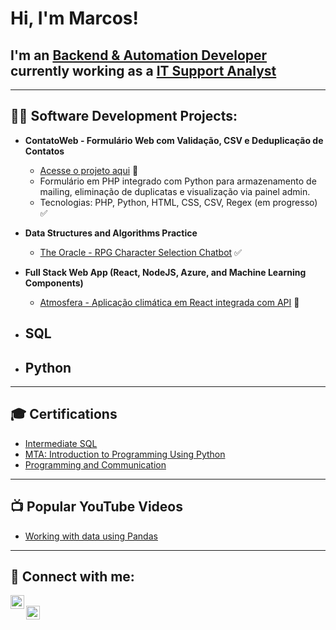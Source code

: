 <h1>Hi, I'm Marcos! <br/></h1>
<h2> I'm an <a href="https://github.com/marcosdomingues1994">Backend & Automation Developer </a> currently working as a <a href="https://www.linkedin.com/in/marcos-domingues-651253137/">IT Support Analyst</a></h2>

---

<h2>👨‍💻 Software Development Projects:</h2>

- <b>ContatoWeb - Formulário Web com Validação, CSV e Deduplicação de Contatos</b>  
  - [Acesse o projeto aqui](https://github.com/marcosdomingues1994/ContatoWeb) 📨  
  - Formulário em PHP integrado com Python para armazenamento de mailing, eliminação de duplicatas e visualização via painel admin.  
  - Tecnologias: PHP, Python, HTML, CSS, CSV, Regex (em progresso) ✅  

- <b>Data Structures and Algorithms Practice</b>  
  - [The Oracle - RPG Character Selection Chatbot](https://github.com/marcosdomingues1994/RPG_Class_Chatbot) ✅  

- <b>Full Stack Web App (React, NodeJS, Azure, and Machine Learning Components)</b>  
  - [Atmosfera - Aplicação climática em React integrada com API](https://github.com/marcosdomingues1994/Atmosfera-React-API) 🔨  

- <b>SQL</b>  
  -  

- <b>Python</b>  
  - 

---

<h2>🎓 Certifications</h2>

- [Intermediate SQL](https://media.licdn.com/dms/image/v2/D4D2DAQFcnwLe_7oE1w/profile-treasury-document-cover-images_480/profile-treasury-document-cover-images_480/0/1734446874850?e=1739898000&v=beta&t=-77Q6iOLj5F2zLuDcBB8mQuzwil0DU8OrG1Ep83p6FE)
- [MTA: Introduction to Programming Using Python](https://media.licdn.com/dms/image/v2/D4D2DAQGLKYCh_B5l5w/profile-treasury-document-cover-images_480/profile-treasury-document-cover-images_480/0/1733131903675?e=1739898000&v=beta&t=bYCiVAEXRhFvizrTUj1FP16vj0O2s4yzyoqdRO865Co)
- [Programming and Communication](https://certificados.descomplica.com.br/graduacao/6896f558a203bd4a0fc26f4fe3634770c0d399fa223ebb939bc7cb4acaaee29a)

---

<h2>📺 Popular YouTube Videos</h2>

- [Working with data using Pandas](https://www.youtube.com/watch?v=vmEHCJofslg)

---

<h2> 🤳 Connect with me:</h2>

[<img align="left" alt="marcosdomingues1994 | LinkedIn" width="22px" src="https://cdn.jsdelivr.net/npm/simple-icons@v3/icons/linkedin.svg" />][linkedin]  
[<img align="left" alt="marcosdomingues1994 | Instagram" width="22px" src="https://cdn.jsdelivr.net/npm/simple-icons@v3/icons/instagram.svg" />][instagram]

[linkedin]: https://www.linkedin.com/in/marcos-domingues-651253137/  
[instagram]: https://www.instagram.com/mdomingues30/
